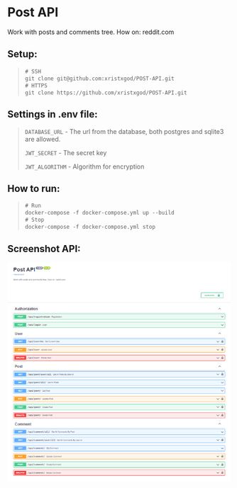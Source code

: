 # Post API

Work with posts and comments tree. How on: reddit.com


## Setup:
> ```shell
> # SSH
> git clone git@github.com:xristxgod/POST-API.git
> # HTTPS
> git clone https://github.com/xristxgod/POST-API.git
> ```


## Settings in .env file:
> `DATABASE_URL` - The url from the database, both postgres and sqlite3 are allowed.
> 
> `JWT_SECRET` - The secret key
> 
> `JWT_ALGORITHM` - Algorithm for encryption


## How to run:
> ```shell
> # Run
> docker-compose -f docker-compose.yml up --build
> # Stop
> docker-compose -f docker-compose.yml stop
> ```


## Screenshot API:

![img.png](docs/img.png)